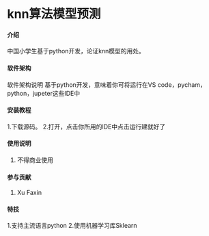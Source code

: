 # knn算法模型预测

#### 介绍
中国小学生基于python开发，论证knn模型的用处。

#### 软件架构
软件架构说明
基于python开发，意味着你可将运行在VS code，pycham，python，jupeter这些IDE中


#### 安装教程

1.下载源码。
2.打开，点击你所用的IDE中点击运行建就好了

#### 使用说明

1.  不得商业使用

#### 参与贡献

1. Xu Faxin


#### 特技

1.支持主流语言python
2.使用机器学习库Sklearn